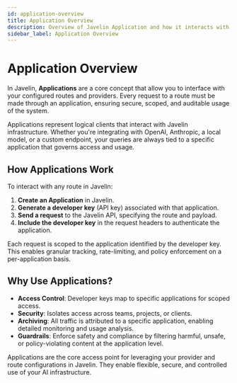 ```yaml
---
id: application-overview
title: Application Overview
description: Overview of Javelin Application and how it interacts with routes and providers
sidebar_label: Application Overview
---
```


# Application Overview

In Javelin, **Applications** are a core concept that allow you to interface with your configured routes and providers. Every request to a route must be made through an application, ensuring secure, scoped, and auditable usage of the system.

Applications represent logical clients that interact with Javelin infrastructure. Whether you're integrating with OpenAI, Anthropic, a local model, or a custom endpoint, your queries are always tied to a specific application that governs access and usage.

## How Applications Work

To interact with any route in Javelin:

1. **Create an Application** in Javelin.
2. **Generate a developer key** (API key) associated with that application.
3. **Send a request** to the Javelin API, specifying the route and payload.
4. **Include the developer key** in the request headers to authenticate the application.

Each request is scoped to the application identified by the developer key. This enables granular tracking, rate-limiting, and policy enforcement on a per-application basis.

## Why Use Applications?

- **Access Control**: Developer keys map to specific applications for scoped access.
- **Security**: Isolates access across teams, projects, or clients.
- **Archiving**: All traffic is attributed to a specific application, enabling detailed monitoring and usage analysis.
- **Guardrails**: Enforce safety and compliance by filtering harmful, unsafe, or policy-violating content at the application level.

Applications are the core access point for leveraging your provider and route configurations in Javelin. They enable flexible, secure, and controlled use of your AI infrastructure.